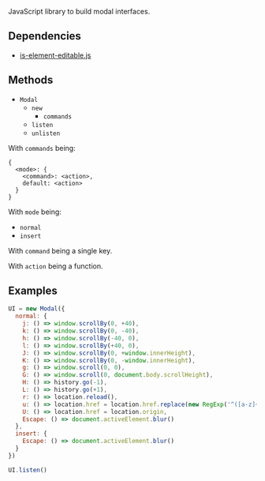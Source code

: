 JavaScript library to build modal interfaces.

Dependencies
------------

- [is-element-editable.js][]

Methods
-------

- `Modal`
  - `new`
    - `commands`
  - `listen`
  - `unlisten`

With `commands` being:

```
{
  <mode>: {
    <command>: <action>,
    default: <action>
  }
}
```

With `mode` being:

- `normal`
- `insert`

With `command` being a single key.

With `action` being a function.

Examples
--------

``` javascript
UI = new Modal({
  normal: {
    j: () => window.scrollBy(0, +40),
    k: () => window.scrollBy(0, -40),
    h: () => window.scrollBy(-40, 0),
    l: () => window.scrollBy(+40, 0),
    J: () => window.scrollBy(0, +window.innerHeight),
    K: () => window.scrollBy(0, -window.innerHeight),
    g: () => window.scroll(0, 0),
    G: () => window.scroll(0, document.body.scrollHeight),
    H: () => history.go(-1),
    L: () => history.go(+1),
    r: () => location.reload(),
    u: () => location.href = location.href.replace(new RegExp('^([a-z]+://.+)/.+/?$'), '$1'),
    U: () => location.href = location.origin,
    Escape: () => document.activeElement.blur()
  },
  insert: {
    Escape: () => document.activeElement.blur()
  }
})
```

``` javascript
UI.listen()
```

[is-element-editable.js]: https://github.com/alexherbo2/is-element-editable.js
